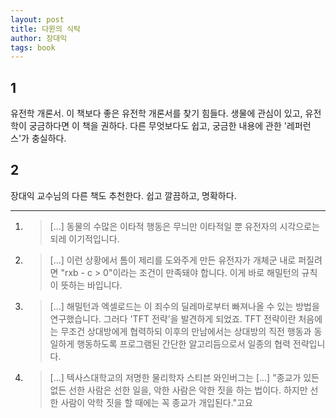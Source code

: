 ```yaml
---
layout: post
title: 다윈의 식탁
author: 장대익
tags: book
---
```


## 1
유전학 개론서. 이 책보다 좋은 유전학 개론서를 찾기 힘들다. 생물에 관심이 있고, 유전학이 궁금하다면 이 책을 권하다. 다른 무엇보다도 쉽고, 궁금한 내용에 관한 '레퍼런스'가 충실하다.
## 2
장대익 교수님의 다른 책도 추천한다. 쉽고 깔끔하고, 명확하다.

----

1. > [...] 동물의 수많은 이타적 행동은 무늬만 이타적일 뿐 유전자의 시각으로는 되레 이기적입니다.

2. > [...] 이런 상황에서 톰이 제리를 도와주게 만든 유전자가 개체군 내로 퍼질려면 "rxb - c > 0"이라는 조건이 만족돼야 합니다. 이게 바로 해밀턴의 규칙이 뜻하는 바입니다.

3. > [...] 해밀턴과 엑셀로드는 이 죄수의 딜레마로부터 빠져나올 수 있는 방법을 연구했습니다. 그러다 'TFT 전략'을 발견하게 되었죠. TFT 전략이란 처음에는 무조건 상대방에게 협력하되 이후의 만남에서는 상대방의 직전 행동과 동일하게 행동하도록 프로그램된 간단한 알고리듬으로서 일종의 협력 전략입니다.

4. > [...] 텍사스대학교의 저명한 물리학자 스티븐 와인버그는 [...] "종교가 있든 없든 선한 사람은 선한 일을, 악한 사람은 악한 짓을 하는 법이다. 하지만 선한 사람이 악학 짓을 할 때에는 꼭 종교가 개입된다."고요

